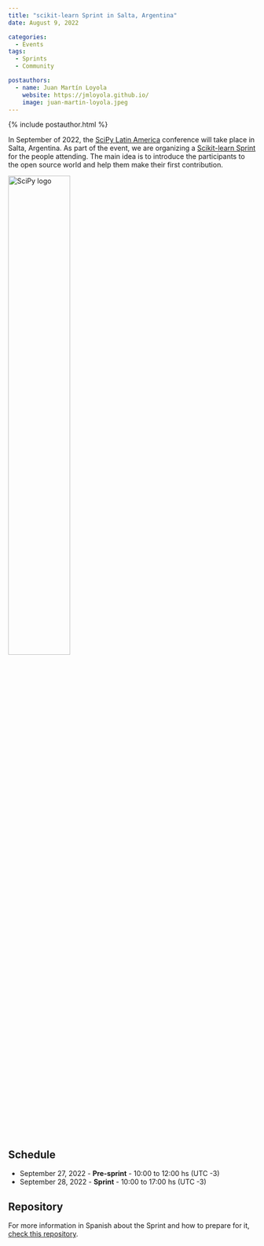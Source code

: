 ```yaml
---
title: "scikit-learn Sprint in Salta, Argentina"
date: August 9, 2022

categories:
  - Events
tags:
  - Sprints
  - Community

postauthors:
  - name: Juan Martín Loyola
    website: https://jmloyola.github.io/
    image: juan-martin-loyola.jpeg
---
```

<div>
  {% include postauthor.html %}
</div>

In September of 2022, the [SciPy Latin America](https://pythoncientifico.ar/) conference will take place in Salta, Argentina.
As part of the event, we are organizing a [Scikit-learn Sprint](https://pythoncientifico.ar/events/sprints/) for the people attending.
The main idea is to introduce the participants to the open source world and help them make their first contribution.

<img src="https://pythoncientifico.ar/static/assets/images/scipy-la-2022_logo.png" alt="SciPy logo" width="50%" height="50%" >

## Schedule
- September 27, 2022 - **Pre-sprint** - 10:00 to 12:00 hs (UTC -3)
- September 28, 2022 - **Sprint** - 10:00 to 17:00 hs (UTC -3)

## Repository
For more information in Spanish about the Sprint and how to prepare for it, [check this repository](https://github.com/jmloyola/sklearn-sprint-argentina-2022).
